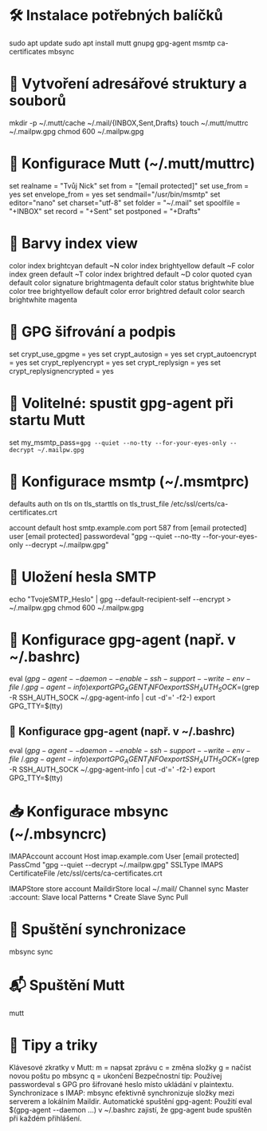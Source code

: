 # 🛠️ Instalace potřebných balíčků
sudo apt update
sudo apt install mutt gnupg gpg-agent msmtp ca-certificates mbsync

# 📁 Vytvoření adresářové struktury a souborů
mkdir -p ~/.mutt/cache ~/.mail/{INBOX,Sent,Drafts}
touch ~/.mutt/muttrc ~/.mailpw.gpg
chmod 600 ~/.mailpw.gpg

# 🧩 Konfigurace Mutt (~/.mutt/muttrc)
set realname = "Tvůj Nick"
set from = "[email protected]"
set use_from = yes
set envelope_from = yes
set sendmail="/usr/bin/msmtp"
set editor="nano"
set charset="utf-8"
set folder = "~/.mail"
set spoolfile = "+INBOX"
set record = "+Sent"
set postponed = "+Drafts"

# 🎨 Barvy index view
color index brightcyan default ~N
color index brightyellow default ~F
color index green default ~T
color index brightred default ~D
color quoted cyan default
color signature brightmagenta default
color status brightwhite blue
color tree brightyellow default
color error brightred default
color search brightwhite magenta

# 🔐 GPG šifrování a podpis
set crypt_use_gpgme = yes
set crypt_autosign = yes
set crypt_autoencrypt = yes
set crypt_replyencrypt = yes
set crypt_replysign = yes
set crypt_replysignencrypted = yes

# 🔄 Volitelné: spustit gpg-agent při startu Mutt
set my_msmtp_pass=`gpg --quiet --no-tty --for-your-eyes-only --decrypt ~/.mailpw.gpg`

# 📧 Konfigurace msmtp (~/.msmtprc)
defaults
auth on
tls on
tls_starttls on
tls_trust_file /etc/ssl/certs/ca-certificates.crt

account default
host smtp.example.com
port 587
from [email protected]
user [email protected]
passwordeval "gpg --quiet --no-tty --for-your-eyes-only --decrypt ~/.mailpw.gpg"

# 🔐 Uložení hesla SMTP
echo "TvojeSMTP_Heslo" | gpg --default-recipient-self --encrypt > ~/.mailpw.gpg
chmod 600 ~/.mailpw.gpg

# 🧪 Konfigurace gpg-agent (např. v ~/.bashrc)
eval $(gpg-agent --daemon --enable-ssh-support --write-env-file ~/.gpg-agent-info)
export GPG_AGENT_INFO
export SSH_AUTH_SOCK=$(grep -R SSH_AUTH_SOCK ~/.gpg-agent-info | cut -d'=' -f2-)
export GPG_TTY=$(tty)

## 🧪 Konfigurace gpg-agent (např. v ~/.bashrc)
eval $(gpg-agent --daemon --enable-ssh-support --write-env-file ~/.gpg-agent-info)
export GPG_AGENT_INFO
export SSH_AUTH_SOCK=$(grep -R SSH_AUTH_SOCK ~/.gpg-agent-info | cut -d'=' -f2-)
export GPG_TTY=$(tty)

# 📥 Konfigurace mbsync (~/.mbsyncrc)
IMAPAccount account
Host imap.example.com
User [email protected]
PassCmd "gpg --quiet --decrypt ~/.mailpw.gpg"
SSLType IMAPS
CertificateFile /etc/ssl/certs/ca-certificates.crt

IMAPStore store account
MaildirStore local ~/.mail/
Channel sync
Master :account:
Slave local
Patterns *
Create Slave
Sync Pull

# 🔄 Spuštění synchronizace
mbsync sync

# 📬 Spuštění Mutt
mutt

# 🧠 Tipy a triky
Klávesové zkratky v Mutt:
m = napsat zprávu
c = změna složky
g = načíst novou poštu po mbsync
q = ukončení
Bezpečnostní tip: Používej passwordeval s GPG pro šifrované heslo místo ukládání v plaintextu.
Synchronizace s IMAP: mbsync efektivně synchronizuje složky mezi serverem a lokálním Maildir.
Automatické spuštění gpg-agent: Použití eval $(gpg-agent --daemon ...) v ~/.bashrc zajistí, že gpg-agent bude spuštěn při každém přihlášení.
